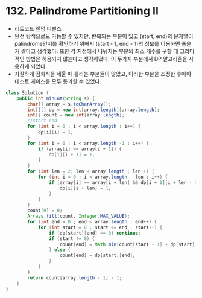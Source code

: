 # 132. Palindrome Partitioning II
* 리트코드 랜덤 디펜스 
* 완전 탐색으로도 가능할 수 있지만, 반복되는 부분이 있고 (start, end)의 문자열이 palindrome인지를 확인하기 위해서 (start - 1, end - 1)의 정보를 이용하면 좋을 거 같다고 생각했다. 또한 각 지점에서 나눠지는 부분의 최소 개수를 구할 때 그리디적인 방법은 허용되지 않는다고 생각하였다. 이 두가지 부분에서 DP 알고리즘을 사용하게 되었다.
* 자잘하게 점화식을 세울 때 틀리는 부분들이 많았고, 이러한 부분을 조정한 후에야 테스트 케이스를 모두 통과할 수 있었다.
```java
class Solution {
    public int minCut(String s) {
        char[] array = s.toCharArray();
        int[][] dp = new int[array.length][array.length];
        int[] count = new int[array.length];
        //start end
        for (int i = 0 ; i < array.length ; i++) {
            dp[i][i] = 1;
        }
        for (int i = 0 ; i < array.length -1 ; i++) {
            if (array[i] == array[i + 1]) {
                dp[i][i + 1] = 1;
            }
        }
        for (int len = 2; len < array.length ; len++) {
            for (int i = 0 ; i < array.length - len ; i++) {
                if (array[i] == array[i + len] && dp[i + 1][i + len - 1] == 1) {
                    dp[i][i + len] = 1;
                }
            }
        }
        count[0] = 0;
        Arrays.fill(count, Integer.MAX_VALUE);
        for (int end = 0 ; end < array.length ; end++) {
            for (int start = 0 ; start <= end ; start++) {
                if (dp[start][end] == 0) continue;
                if (start != 0) {
                    count[end] = Math.min(count[start - 1] + dp[start][end], count[end]);
                } else {
                    count[end] = dp[start][end];
                }
            }
        }
        return count[array.length - 1] - 1;
    }
}
```
